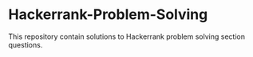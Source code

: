 # Hackerrank-Problem-Solving
This repository contain solutions to Hackerrank problem solving section questions.
